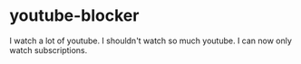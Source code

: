 # youtube-blocker
I watch a lot of youtube. I shouldn't watch so much youtube. I can now only watch subscriptions.
